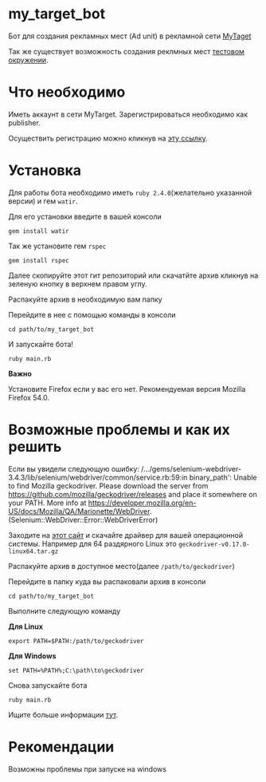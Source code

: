 # my_target_bot

Бот для создания  рекламных мест (Ad unit) в рекламной сети [MyTaget](http://target.my.com/)

Так же существует возможность создания реклмных мест [тестовом окружении](https://target-sandbox.my.com).

# Что необходимо

Иметь аккаунт в сети MyTarget. Зарегистрироваться необходимо как publisher.

Осуществить регистрацию можно кликнув на [эту ссылку](https://account.my.com/signup/?lang=en&continue=https://target-sandbox.my.com/auth/mycom?state=target_login%3D1#email).

# Установка

Для работы бота необходимо иметь `ruby 2.4.0`(желательно указанной версии) и гем `watir`.

Для его установки введите в вашей консоли 

`gem install watir`

Так же установите гем `rspec`

`gem install rspec`

Далее скопируйте этот гит репозиторий или скачатйте архив кликнув на зеленую кнопку в верхнем правом углу.

Распакуйте архив в необходимую вам папку

Перейдите в нее с помощью команды в консоли

`cd path/to/my_target_bot`

И запускайте бота!

`ruby main.rb`

**Важно**

Установите Firefox если у вас его нет. Рекомендуемая версия Mozilla Firefox 54.0.

# Возможные проблемы и как их решить

Если вы увидели следующую ошибку:
/.../gems/selenium-webdriver-3.4.3/lib/selenium/webdriver/common/service.rb:59:in binary_path':  Unable to find Mozilla geckodriver. Please download the server from https://github.com/mozilla/geckodriver/releases and place it somewhere on your PATH. More info at https://developer.mozilla.org/en-US/docs/Mozilla/QA/Marionette/WebDriver. (Selenium::WebDriver::Error::WebDriverError)

Заходите на [этот сайт](https://github.com/mozilla/geckodriver/releases) и скачайте драйвер для вашей операционной системы.
Например для 64 раздярного Linux это `geckodriver-v0.17.0-linux64.tar.gz`

Распакуйте архив в доступное место(далее `/path/to/geckodriver`)

Перейдите в папку куда вы распаковали архив в консоли

`cd path/to/my_target_bot`
 
 Выполните следующую команду
 
 **Для Linux**
 
`export PATH=$PATH:/path/to/geckodriver`

**Для Windows**

`set PATH=%PATH%;C:\path\to\geckodriver`

Снова запускайте бота

`ruby main.rb`



Ищите больше информации [тут](https://developer.mozilla.org/en-US/docs/Mozilla/QA/Marionette/WebDriver).

# Рекомендации

Возможны проблемы при запуске на windows 

